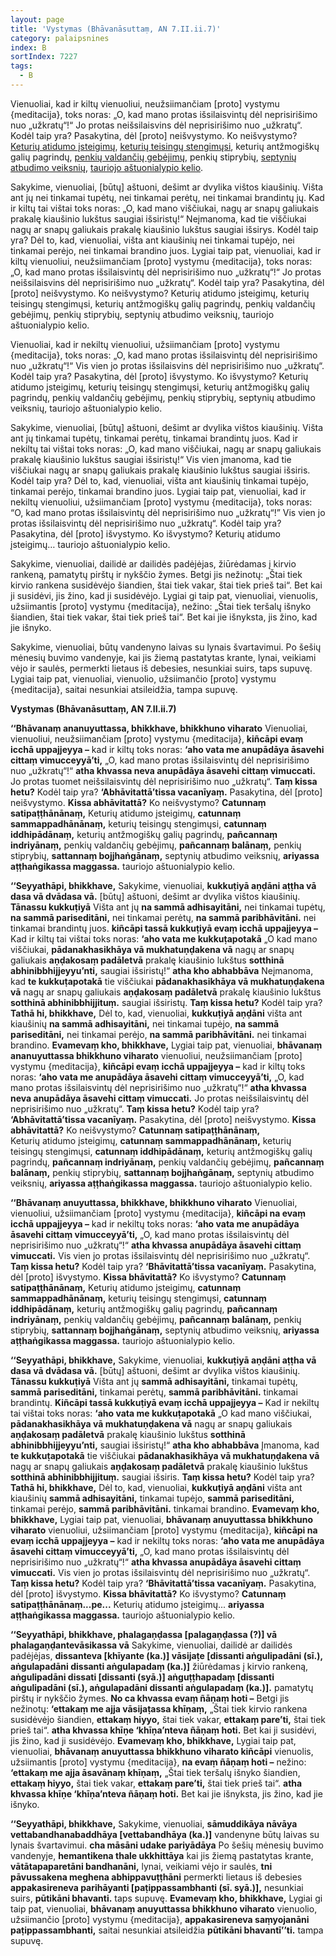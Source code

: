 ```yaml
---
layout: page
title: 'Vystymas (Bhāvanāsuttaṃ, AN 7.II.ii.7)'
category: palaipsnines
index: B
sortIndex: 7227
tags:
  - B
---
```

Vienuoliai, kad ir kiltų vienuoliui, neužsiimančiam \[proto] vystymu {meditacija}, toks noras: „O, kad mano protas išsilaisvintų dėl neprisirišimo nuo „užkratų“!“ Jo protas neišsilaisvins dėl neprisirišimo nuo „užkratų“. Kodėl taip yra? Pasakytina, dėl \[proto] neišvystymo. Ko neišvystymo? <a href="http://theravada.lt/vertimai/satipatthanasuttam-p1">Keturių atidumo įsteigimų</a>, <a href="http://theravada.lt/vertimai/pacinasuttam">keturių teisingų stengimųsi</a>, keturių antžmogiškų galių pagrindų, <a href="http://theravada.lt/vertimai/dutiyavibhangasutta%E1%B9%83">penkių valdančių gebėjimų</a>, penkių stiprybių, <a href="http://theravada.lt/vertimai/himavantasuttam-himalaju">septynių atbudimo veiksnių</a>, <a href="http://theravada.lt/vertimai/SN-V-I-i-8-vibhangasuttam">tauriojo aštuonialypio kelio</a>.

Sakykime, vienuoliai, \[būtų] aštuoni, dešimt ar dvylika vištos kiaušinių. Višta ant jų nei tinkamai tupėtų, nei tinkamai perėtų, nei tinkamai brandintų jų. Kad ir kiltų tai vištai toks noras: „O, kad mano viščiukai, nagų ar snapų galiukais prakalę kiaušinio lukštus saugiai išsiristų!“ Neįmanoma, kad tie viščiukai nagų ar snapų galiukais prakalę kiaušinio lukštus saugiai išsirys. Kodėl taip yra? Dėl to, kad, vienuoliai, višta ant kiaušinių nei tinkamai tupėjo, nei tinkamai perėjo, nei tinkamai brandino juos. Lygiai taip pat, vienuoliai, kad ir kiltų vienuoliui, neužsiimančiam \[proto] vystymu {meditacija}, toks noras: „O, kad mano protas išsilaisvintų  dėl neprisirišimo nuo „užkratų“!“ Jo protas neišsilaisvins dėl neprisirišimo nuo „užkratų“. Kodėl taip yra? Pasakytina, dėl \[proto] neišvystymo. Ko neišvystymo? Keturių atidumo įsteigimų, keturių teisingų stengimųsi, keturių antžmogiškų galių pagrindų, penkių valdančių gebėjimų, penkių stiprybių, septynių atbudimo veiksnių, tauriojo aštuonialypio kelio.

Vienuoliai, kad ir nekiltų vienuoliui, užsiimančiam \[proto] vystymu {meditacija}, toks noras: „O, kad mano protas išsilaisvintų dėl neprisirišimo nuo „užkratų“!“ Vis vien jo protas išsilaisvins dėl neprisirišimo nuo „užkratų“. Kodėl taip yra? Pasakytina, dėl \[proto] išvystymo. Ko išvystymo? Keturių atidumo įsteigimų, keturių teisingų stengimųsi, keturių antžmogiškų galių pagrindų, penkių valdančių gebėjimų, penkių stiprybių,  septynių atbudimo veiksnių, tauriojo aštuonialypio kelio.

Sakykime, vienuoliai, \[būtų] aštuoni, dešimt ar dvylika vištos kiaušinių. Višta ant jų tinkamai tupėtų, tinkamai perėtų, tinkamai brandintų juos. Kad ir nekiltų tai vištai toks noras: „O, kad mano viščiukai, nagų ar snapų galiukais prakalę kiaušinio lukštus saugiai išsiristų!“ Vis vien įmanoma, kad tie viščiukai nagų ar snapų galiukais prakalę kiaušinio lukštus saugiai išsiris. Kodėl taip yra? Dėl to, kad, vienuoliai, višta ant kiaušinių tinkamai tupėjo, tinkamai perėjo, tinkamai brandino juos. Lygiai taip pat, vienuoliai, kad ir nekiltų vienuoliui, užsiimančiam \[proto] vystymu {meditacija}, toks noras: “O, kad mano protas išsilaisvintų dėl neprisirišimo nuo „užkratų“!” Vis vien jo protas išsilaisvintų dėl neprisirišimo nuo „užkratų“. Kodėl taip yra? Pasakytina, dėl \[proto] išvystymo. Ko išvystymo? Keturių atidumo įsteigimų… tauriojo aštuonialypio kelio.

Sakykime, vienuoliai, dailidė ar dailidės padėjėjas, žiūrėdamas į kirvio rankeną, pamatytų pirštų ir nykščio žymes. Betgi jis nežinotų: „Štai tiek kirvio rankena susidėvėjo šiandien, štai tiek vakar, štai tiek prieš tai“. Bet kai ji susidėvi, jis žino, kad ji susidėvėjo. Lygiai gi taip pat, vienuoliai, vienuolis, užsiimantis \[proto] vystymu {meditacija}, nežino: „Štai tiek teršalų išnyko šiandien, štai tiek vakar, štai tiek prieš tai“. Bet kai jie išnyksta, jis žino, kad jie išnyko.

Sakykime, vienuoliai, būtų vandenyno laivas su lynais švartavimui. Po šešių mėnesių buvimo vandenyje, kai jis žiemą pastatytas krante, lynai, veikiami vėjo ir saulės, permerkti lietaus iš debesies, nesunkiai suirs, taps supuvę. Lygiai taip pat, vienuoliai, vienuolio, užsiimančio \[proto] vystymu {meditacija}, saitai nesunkiai atsileidžia, tampa supuvę.

**Vystymas (Bhāvanāsuttaṃ, AN 7.II.ii.7)**

**‘‘Bhāvanaṃ ananuyuttassa, bhikkhave, bhikkhuno viharato** Vienuoliai, vienuoliui, neužsiimančiam \[proto] vystymu {meditacija}, **kiñcāpi evaṃ icchā uppajjeyya –** kad ir kiltų toks noras: **‘aho vata me anupādāya āsavehi cittaṃ vimucceyyā’ti,** „O, kad mano protas išsilaisvintų dėl neprisirišimo nuo „užkratų“!“ **atha khvassa neva anupādāya āsavehi cittaṃ vimuccati.** Jo protas tuomet neišsilaisvintų dėl neprisirišimo nuo „užkratų“. **Taṃ kissa hetu?** Kodėl taip yra? **‘Abhāvitattā’tissa vacanīyaṃ.** Pasakytina, dėl \[proto] neišvystymo. **Kissa abhāvitattā?** Ko neišvystymo? **Catunnaṃ satipaṭṭhānānaṃ,** Keturių atidumo įsteigimų, **catunnaṃ sammappadhānānaṃ,** keturių teisingų stengimųsi, **catunnaṃ iddhipādānaṃ,** keturių antžmogiškų galių pagrindų, **pañcannaṃ indriyānaṃ,** penkių valdančių gebėjimų, **pañcannaṃ balānaṃ,** penkių stiprybių, **sattannaṃ bojjhaṅgānaṃ,** septynių atbudimo veiksnių, **ariyassa aṭṭhaṅgikassa maggassa.** tauriojo aštuonialypio kelio.

**‘‘Seyyathāpi, bhikkhave,** Sakykime, vienuoliai, **kukkuṭiyā aṇḍāni aṭṭha vā dasa vā dvādasa vā.** \[būtų] aštuoni, dešimt ar dvylika vištos kiaušinių. **Tānassu kukkuṭiyā** Višta ant jų **na sammā adhisayitāni,** nei tinkamai tupėtų, **na sammā pariseditāni,** nei tinkamai perėtų, **na sammā paribhāvitāni.** nei tinkamai brandintų juos. **kiñcāpi tassā kukkuṭiyā evaṃ icchā uppajjeyya –** Kad ir kiltų tai vištai toks noras: **‘aho vata me kukkuṭapotakā** „O kad mano viščiukai, **pādanakhasikhāya vā mukhatuṇḍakena vā** nagų ar snapų galiukais **aṇḍakosaṃ padāletvā** prakalę kiaušinio lukštus **sotthinā abhinibbhijjeyyu’nti,** saugiai išsiristų!“ **atha kho abhabbāva**  Neįmanoma, kad **te kukkuṭapotakā** tie viščiukai **pādanakhasikhāya vā mukhatuṇḍakena vā** nagų ar snapų galiukais **aṇḍakosaṃ padāletvā** prakalę kiaušinio lukštus **sotthinā abhinibbhijjituṃ.** saugiai išsiristų. **Taṃ kissa hetu?** Kodėl taip yra? **Tathā hi, bhikkhave,** Dėl to, kad, vienuoliai, **kukkuṭiyā aṇḍāni** višta ant kiaušinių **na sammā adhisayitāni,** nei tinkamai tupėjo, **na sammā pariseditāni,** nei tinkamai perėjo, **na sammā paribhāvitāni.** nei tinkamai brandino. **Evamevaṃ kho, bhikkhave,** Lygiai taip pat, vienuoliai, **bhāvanaṃ ananuyuttassa bhikkhuno viharato** vienuoliui, neužsiimančiam \[proto] vystymu {meditacija}, **kiñcāpi evaṃ icchā uppajjeyya –** kad ir kiltų toks noras: **‘aho vata me anupādāya āsavehi cittaṃ vimucceyyā’ti,** „O, kad mano protas išsilaisvintų  dėl neprisirišimo nuo „užkratų“!“ **atha khvassa neva anupādāya āsavehi cittaṃ vimuccati.** Jo protas neišsilaisvintų dėl neprisirišimo nuo „užkratų“. **Taṃ kissa hetu?** Kodėl taip yra? **‘Abhāvitattā’tissa vacanīyaṃ.** Pasakytina, dėl \[proto] neišvystymo. **Kissa abhāvitattā?** Ko neišvystymo? **Catunnaṃ satipaṭṭhānānaṃ,** Keturių atidumo įsteigimų, **catunnaṃ sammappadhānānaṃ,** keturių teisingų stengimųsi, **catunnaṃ iddhipādānaṃ,** keturių antžmogiškų galių pagrindų, **pañcannaṃ indriyānaṃ,** penkių valdančių gebėjimų, **pañcannaṃ balānaṃ,** penkių stiprybių, **sattannaṃ bojjhaṅgānaṃ,** septynių atbudimo veiksnių, **ariyassa aṭṭhaṅgikassa maggassa.** tauriojo aštuonialypio kelio.

**‘‘Bhāvanaṃ anuyuttassa, bhikkhave, bhikkhuno viharato** Vienuoliai, vienuoliui, užsiimančiam \[proto] vystymu {meditacija}, **kiñcāpi na evaṃ icchā uppajjeyya –** kad ir nekiltų toks noras: **‘aho vata me anupādāya āsavehi cittaṃ vimucceyyā’ti,** „O, kad mano protas išsilaisvintų dėl neprisirišimo nuo „užkratų“!“ **atha khvassa anupādāya āsavehi cittaṃ vimuccati.** Vis vien jo protas išsilaisvintų dėl neprisirišimo nuo „užkratų“. **Taṃ kissa hetu?** Kodėl taip yra? **‘Bhāvitattā’tissa vacanīyaṃ.** Pasakytina, dėl \[proto] išvystymo. **Kissa bhāvitattā?** Ko išvystymo? **Catunnaṃ satipaṭṭhānānaṃ,** Keturių atidumo įsteigimų, **catunnaṃ sammappadhānānaṃ,** keturių teisingų stengimųsi, **catunnaṃ iddhipādānaṃ,** keturių antžmogiškų galių pagrindų, **pañcannaṃ indriyānaṃ,** penkių valdančių gebėjimų, **pañcannaṃ balānaṃ,** penkių stiprybių, **sattannaṃ bojjhaṅgānaṃ,** septynių atbudimo veiksnių, **ariyassa aṭṭhaṅgikassa maggassa.** tauriojo aštuonialypio kelio.

**‘‘Seyyathāpi, bhikkhave,** Sakykime, vienuoliai, **kukkuṭiyā aṇḍāni aṭṭha vā dasa vā dvādasa vā.** \[būtų] aštuoni, dešimt ar dvylika vištos kiaušinių. **Tānassu kukkuṭiyā** Višta ant jų **sammā adhisayitāni,** tinkamai tupėtų, **sammā pariseditāni,** tinkamai perėtų, **sammā paribhāvitāni.** tinkamai brandintų. **Kiñcāpi tassā kukkuṭiyā evaṃ icchā uppajjeyya –** Kad ir nekiltų tai vištai toks noras: **‘aho vata me kukkuṭapotakā** „O kad mano viščiukai, **pādanakhasikhāya vā mukhatuṇḍakena vā** nagų ar snapų galiukais **aṇḍakosaṃ padāletvā** prakalę kiaušinio lukštus **sotthinā abhinibbhijjeyyu’nti,** saugiai išsiristų!“ **atha kho abhabbāva** Įmanoma, kad **te kukkuṭapotakā** tie viščiukai **pādanakhasikhāya vā mukhatuṇḍakena vā** nagų ar snapų galiukais **aṇḍakosaṃ padāletvā** prakalę kiaušinio lukštus **sotthinā abhinibbhijjituṃ.** saugiai išsiris. **Taṃ kissa hetu?** Kodėl taip yra? **Tathā hi, bhikkhave,** Dėl to, kad, vienuoliai, **kukkuṭiyā aṇḍāni** višta ant kiaušinių **sammā adhisayitāni,** tinkamai tupėjo, **sammā pariseditāni,** tinkamai perėjo, **sammā paribhāvitāni.** tinkamai brandino. **Evamevaṃ kho, bhikkhave,** Lygiai taip pat, vienuoliai, **bhāvanaṃ anuyuttassa bhikkhuno viharato** vienuoliui, užsiimančiam \[proto] vystymu {meditacija}, **kiñcāpi na evaṃ icchā uppajjeyya –** kad ir nekiltų toks noras: **‘aho vata me anupādāya āsavehi cittaṃ vimucceyyā’ti,** „O, kad mano protas išsilaisvintų  dėl neprisirišimo nuo „užkratų“!“ **atha khvassa anupādāya āsavehi cittaṃ vimuccati.** Vis vien jo protas išsilaisvintų dėl neprisirišimo nuo „užkratų“. **Taṃ kissa hetu?** Kodėl taip yra? **‘Bhāvitattā’tissa vacanīyaṃ.** Pasakytina, dėl \[proto] išvystymo. **Kissa bhāvitattā?** Ko išvystymo? **Catunnaṃ satipaṭṭhānānaṃ...pe...** Keturių atidumo įsteigimų... **ariyassa aṭṭhaṅgikassa maggassa.** tauriojo aštuonialypio kelio.

**‘‘Seyyathāpi, bhikkhave, phalagaṇḍassa \[palagaṇḍassa (?)] vā phalagaṇḍantevāsikassa vā** Sakykime, vienuoliai, dailidė ar dailidės padėjėjas, **dissanteva \[khīyante (ka.)] vāsijaṭe \[dissanti aṅgulipadāni (sī.), aṅgulapadāni dissanti aṅgulapadaṃ (ka.)]** žiūrėdamas į kirvio rankeną, **aṅgulipadāni dissati \[dissanti (syā.)] aṅguṭṭhapadaṃ \[dissanti aṅgulipadāni (sī.), aṅgulapadāni dissanti aṅgulapadaṃ (ka.)].** pamatytų pirštų ir nykščio žymes. **No ca khvassa evaṃ ñāṇaṃ hoti –** Betgi jis nežinotų: **‘ettakaṃ me ajja vāsijaṭassa khīṇaṃ,** „Štai tiek kirvio rankena susidėvėjo šiandien, **ettakaṃ hiyyo,** štai tiek vakar, **ettakaṃ pare’ti,** štai tiek prieš tai“. **atha khvassa khīṇe ‘khīṇa’nteva ñāṇaṃ hoti.** Bet kai ji susidėvi, jis žino, kad ji susidėvėjo.  **Evamevaṃ kho, bhikkhave,** Lygiai taip pat, vienuoliai, **bhāvanaṃ anuyuttassa bhikkhuno viharato kiñcāpi** vienuolis, užsiimantis \[proto] vystymu {meditacija}, **na evaṃ ñāṇaṃ hoti –** nežino: **‘ettakaṃ me ajja āsavānaṃ khīṇaṃ,** „Štai tiek teršalų išnyko šiandien, **ettakaṃ hiyyo,** štai tiek vakar, **ettakaṃ pare’ti,** štai tiek prieš tai“. **atha khvassa khīṇe ‘khīṇa’nteva ñāṇaṃ hoti.** Bet kai jie išnyksta, jis žino, kad jie išnyko.

**‘‘Seyyathāpi, bhikkhave,** Sakykime, vienuoliai, **sāmuddikāya nāvāya vettabandhanabaddhāya \[vettabandhāya (ka.)]** vandenyne būtų laivas su lynais švartavimui. **cha māsāni udake pariyādāya** Po šešių mėnesių buvimo vandenyje, **hemantikena thale ukkhittāya** kai jis žiemą pastatytas krante, **vātātapaparetāni bandhanāni,** lynai, veikiami vėjo ir saulės, **tni pāvussakena meghena abhippavuṭṭhāni** permerkti lietaus iš debesies **appakasireneva parihāyanti \[paṭippassambhanti (sī. syā.)],** nesunkiai suirs, **pūtikāni bhavanti.** taps supuvę.  **Evamevaṃ kho, bhikkhave,** Lygiai gi taip pat, vienuoliai, **bhāvanaṃ anuyuttassa bhikkhuno viharato** vienuolio, užsiimančio \[proto] vystymu {meditacija}, **appakasireneva saṃyojanāni paṭippassambhanti,** saitai nesunkiai atsileidžia **pūtikāni bhavantī’’ti.** tampa supuvę.
